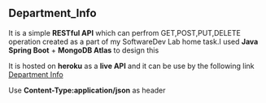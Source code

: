 ## Department_Info

It is a simple **RESTful API** which can perfrom GET,POST,PUT,DELETE operation 
created as a part of my SoftwareDev Lab home task.I used **Java Spring Boot** + **MongoDB Atlas** to design this

It is hosted on **heroku** as a **live API** and it can be use by the
following link [Department Info](https://department-info.herokuapp.com/Students/)

Use **Content-Type:application/json** as header
